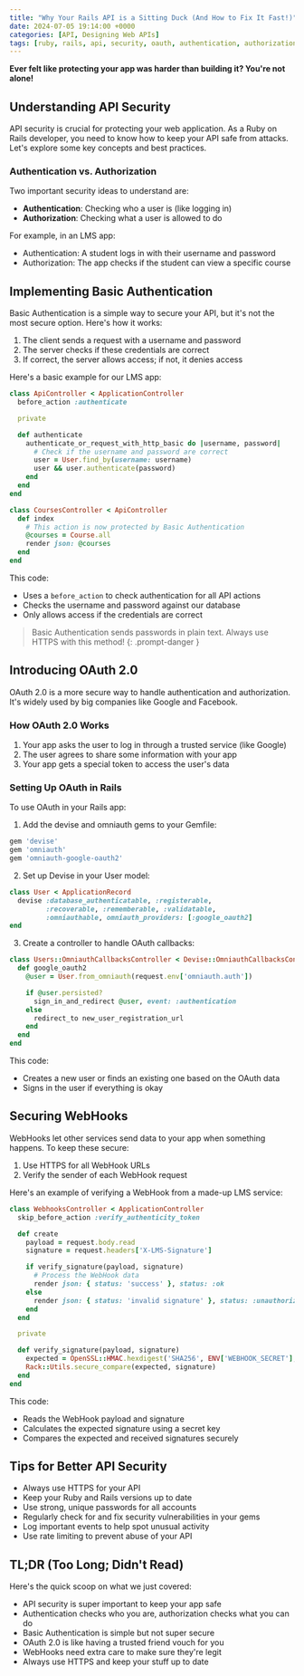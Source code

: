 ```yaml
---
title: "Why Your Rails API is a Sitting Duck (And How to Fix It Fast!)"
date: 2024-07-05 19:14:00 +0000
categories: [API, Designing Web APIs]
tags: [ruby, rails, api, security, oauth, authentication, authorization, webdev, coding, programming, rubyonrails, backend, websecurity, apidevelopment, devops, encryption, httpsecurity, cybersecurity, developertools, codingtips, web application, software engineering, tech, webhooks, basic auth, tls, data protection, networking, best practices, coding bootcamp]
---
```


**Ever felt like protecting your app was harder than building it? You're not alone!**

## Understanding API Security

API security is crucial for protecting your web application. As a Ruby on Rails developer, you need to know how to keep your API safe from attacks. Let's explore some key concepts and best practices.

### Authentication vs. Authorization

Two important security ideas to understand are:

- **Authentication**: Checking who a user is (like logging in)
- **Authorization**: Checking what a user is allowed to do

For example, in an LMS app:

- Authentication: A student logs in with their username and password
- Authorization: The app checks if the student can view a specific course

## Implementing Basic Authentication

Basic Authentication is a simple way to secure your API, but it's not the most secure option. Here's how it works:

1. The client sends a request with a username and password
2. The server checks if these credentials are correct
3. If correct, the server allows access; if not, it denies access

Here's a basic example for our LMS app:

```rb
class ApiController < ApplicationController
  before_action :authenticate

  private

  def authenticate
    authenticate_or_request_with_http_basic do |username, password|
      # Check if the username and password are correct
      user = User.find_by(username: username)
      user && user.authenticate(password)
    end
  end
end

class CoursesController < ApiController
  def index
    # This action is now protected by Basic Authentication
    @courses = Course.all
    render json: @courses
  end
end
```

This code:

- Uses a `before_action` to check authentication for all API actions
- Checks the username and password against our database
- Only allows access if the credentials are correct

> Basic Authentication sends passwords in plain text. Always use HTTPS with this method!
{: .prompt-danger }

## Introducing OAuth 2.0

OAuth 2.0 is a more secure way to handle authentication and authorization. It's widely used by big companies like Google and Facebook.

### How OAuth 2.0 Works

1. Your app asks the user to log in through a trusted service (like Google)
2. The user agrees to share some information with your app
3. Your app gets a special token to access the user's data

### Setting Up OAuth in Rails

To use OAuth in your Rails app:

1. Add the devise and omniauth gems to your Gemfile:
```rb
gem 'devise'
gem 'omniauth'
gem 'omniauth-google-oauth2'
```

2. Set up Devise in your User model:
```rb
class User < ApplicationRecord
  devise :database_authenticatable, :registerable,
         :recoverable, :rememberable, :validatable,
         :omniauthable, omniauth_providers: [:google_oauth2]
end
```

3. Create a controller to handle OAuth callbacks:
```rb
class Users::OmniauthCallbacksController < Devise::OmniauthCallbacksController
  def google_oauth2
    @user = User.from_omniauth(request.env['omniauth.auth'])

    if @user.persisted?
      sign_in_and_redirect @user, event: :authentication
    else
      redirect_to new_user_registration_url
    end
  end
end
```

This code:
- Creates a new user or finds an existing one based on the OAuth data
- Signs in the user if everything is okay

## Securing WebHooks
WebHooks let other services send data to your app when something happens. To keep these secure:

1. Use HTTPS for all WebHook URLs
2. Verify the sender of each WebHook request

Here's an example of verifying a WebHook from a made-up LMS service:
```rb
class WebhooksController < ApplicationController
  skip_before_action :verify_authenticity_token

  def create
    payload = request.body.read
    signature = request.headers['X-LMS-Signature']

    if verify_signature(payload, signature)
      # Process the WebHook data
      render json: { status: 'success' }, status: :ok
    else
      render json: { status: 'invalid signature' }, status: :unauthorized
    end
  end

  private

  def verify_signature(payload, signature)
    expected = OpenSSL::HMAC.hexdigest('SHA256', ENV['WEBHOOK_SECRET'], payload)
    Rack::Utils.secure_compare(expected, signature)
  end
end
```

This code:
- Reads the WebHook payload and signature
- Calculates the expected signature using a secret key
- Compares the expected and received signatures securely

## Tips for Better API Security
- Always use HTTPS for your API
- Keep your Ruby and Rails versions up to date
- Use strong, unique passwords for all accounts
- Regularly check for and fix security vulnerabilities in your gems
- Log important events to help spot unusual activity
- Use rate limiting to prevent abuse of your API

## TL;DR (Too Long; Didn't Read)
Here's the quick scoop on what we just covered:
- API security is super important to keep your app safe
- Authentication checks who you are, authorization checks what you can do
- Basic Authentication is simple but not super secure
- OAuth 2.0 is like having a trusted friend vouch for you
- WebHooks need extra care to make sure they're legit
- Always use HTTPS and keep your stuff up to date
